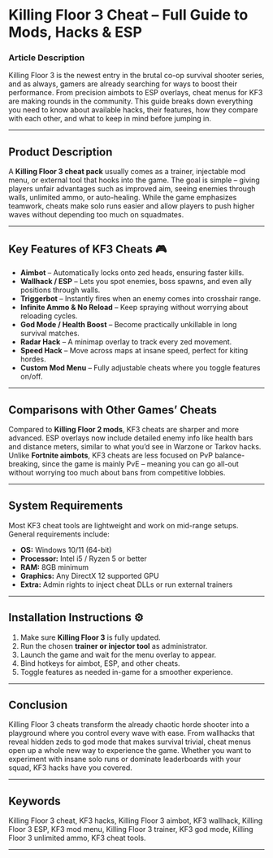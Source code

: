 # Killing Floor 3 Cheat – Full Guide to Mods, Hacks & ESP

### Article Description

Killing Floor 3 is the newest entry in the brutal co-op survival shooter series, and as always, gamers are already searching for ways to boost their performance. From precision aimbots to ESP overlays, cheat menus for KF3 are making rounds in the community. This guide breaks down everything you need to know about available hacks, their features, how they compare with each other, and what to keep in mind before jumping in.

---

## Product Description

A **Killing Floor 3 cheat pack** usually comes as a trainer, injectable mod menu, or external tool that hooks into the game. The goal is simple – giving players unfair advantages such as improved aim, seeing enemies through walls, unlimited ammo, or auto-healing. While the game emphasizes teamwork, cheats make solo runs easier and allow players to push higher waves without depending too much on squadmates.

---

## Key Features of KF3 Cheats 🎮

* **Aimbot** – Automatically locks onto zed heads, ensuring faster kills.
* **Wallhack / ESP** – Lets you spot enemies, boss spawns, and even ally positions through walls.
* **Triggerbot** – Instantly fires when an enemy comes into crosshair range.
* **Infinite Ammo & No Reload** – Keep spraying without worrying about reloading cycles.
* **God Mode / Health Boost** – Become practically unkillable in long survival matches.
* **Radar Hack** – A minimap overlay to track every zed movement.
* **Speed Hack** – Move across maps at insane speed, perfect for kiting hordes.
* **Custom Mod Menu** – Fully adjustable cheats where you toggle features on/off.

---

## Comparisons with Other Games’ Cheats

Compared to **Killing Floor 2 mods**, KF3 cheats are sharper and more advanced. ESP overlays now include detailed enemy info like health bars and distance meters, similar to what you’d see in Warzone or Tarkov hacks. Unlike **Fortnite aimbots**, KF3 cheats are less focused on PvP balance-breaking, since the game is mainly PvE – meaning you can go all-out without worrying too much about bans from competitive lobbies.

---

## System Requirements

Most KF3 cheat tools are lightweight and work on mid-range setups. General requirements include:

* **OS:** Windows 10/11 (64-bit)
* **Processor:** Intel i5 / Ryzen 5 or better
* **RAM:** 8GB minimum
* **Graphics:** Any DirectX 12 supported GPU
* **Extra:** Admin rights to inject cheat DLLs or run external trainers

---

## Installation Instructions ⚙️

1. Make sure **Killing Floor 3** is fully updated.
2. Run the chosen **trainer or injector tool** as administrator.
3. Launch the game and wait for the menu overlay to appear.
4. Bind hotkeys for aimbot, ESP, and other cheats.
5. Toggle features as needed in-game for a smoother experience.

---

## Conclusion

Killing Floor 3 cheats transform the already chaotic horde shooter into a playground where you control every wave with ease. From wallhacks that reveal hidden zeds to god mode that makes survival trivial, cheat menus open up a whole new way to experience the game. Whether you want to experiment with insane solo runs or dominate leaderboards with your squad, KF3 hacks have you covered.

---

## Keywords

Killing Floor 3 cheat, KF3 hacks, Killing Floor 3 aimbot, KF3 wallhack, Killing Floor 3 ESP, KF3 mod menu, Killing Floor 3 trainer, KF3 god mode, Killing Floor 3 unlimited ammo, KF3 cheat tools.

---
